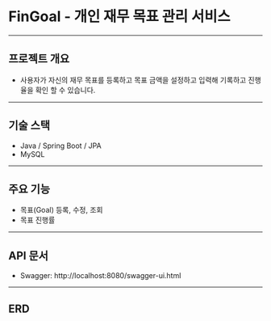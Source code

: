 # **FinGoal - 개인 재무 목표 관리 서비스**
---
## 프로젝트 개요

- 사용자가 자신의 재무 목표를 등록하고 목표 금액을 설정하고 입력해 기록하고 진행율을 확인 할 수 있습니다.

---

## 기술 스택
- Java / Spring Boot / JPA
- MySQL
---
## 주요 기능
- 목표(Goal) 등록, 수정, 조회
- 목표 진행률
---
## API 문서

- Swagger: http://localhost:8080/swagger-ui.html

---
## ERD


